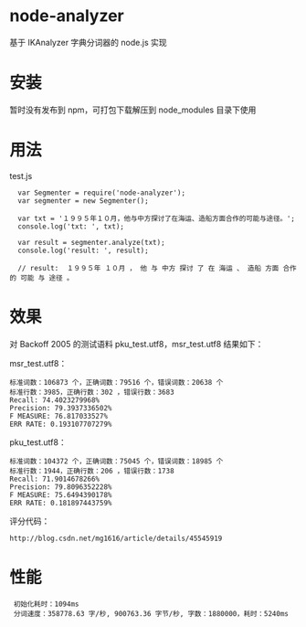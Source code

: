 # node-analyzer
基于 IKAnalyzer 字典分词器的 node.js 实现

# 安装
暂时没有发布到 npm，可打包下载解压到 node_modules 目录下使用

# 用法
test.js

      var Segmenter = require('node-analyzer');
      var segmenter = new Segmenter();
      
      var txt = '１９９５年１０月，他与中方探讨了在海运、造船方面合作的可能与途径。';
      console.log('txt: ', txt);
      
      var result = segmenter.analyze(txt);
      console.log('result: ', result);
      
      // result:  １９９５年 １０月 ， 他 与 中方 探讨 了 在 海运 、 造船 方面 合作 的 可能 与 途径 。

# 效果
对 Backoff 2005 的测试语料 pku_test.utf8，msr_test.utf8 结果如下：

msr_test.utf8：

    标准词数：106873 个，正确词数：79516 个，错误词数：20638 个
    标准行数：3985，正确行数：302 ，错误行数：3683
    Recall: 74.4023279968%
    Precision: 79.3937336502%
    F MEASURE: 76.817033527%
    ERR RATE: 0.193107707279%
  
pku_test.utf8：

    标准词数：104372 个，正确词数：75045 个，错误词数：18985 个
    标准行数：1944，正确行数：206 ，错误行数：1738
    Recall: 71.9014678266%
    Precision: 79.8096352228%
    F MEASURE: 75.6494390178%
    ERR RATE: 0.181897443759%
  
评分代码：
    
    http://blog.csdn.net/mg1616/article/details/45545919

# 性能

     初始化耗时：1094ms
     分词速度：358778.63 字/秒, 900763.36 字节/秒, 字数：1880000，耗时：5240ms
